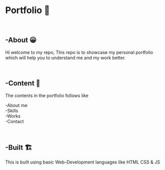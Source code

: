 # Portfolio 📂

</br>

## -About 😀
Hi welcome to my repo,
  This repo is to showcase my personal portfolio which will help you to understand me and my work better.

</br>

## -Content 📃
The contents in the portfolio follows like</br>

-About me </br>
-Skills </br>
-Works </br>
-Contact

</br>

## -Built 🏗
This is built using basic Web-Development languages like HTML CSS & JS

                            

